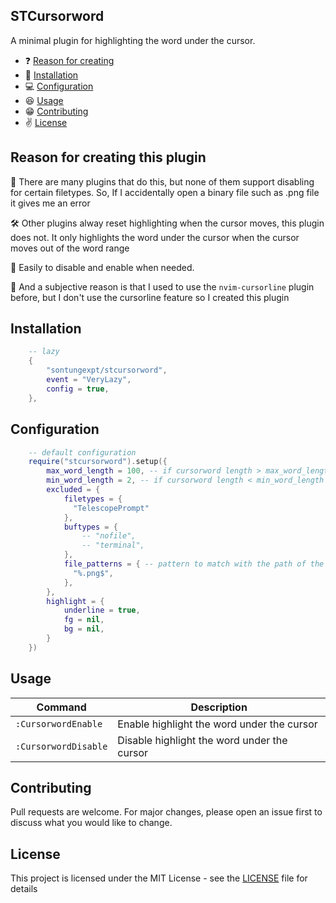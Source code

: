 ## STCursorword

A minimal plugin for highlighting the word under the cursor.

- ❓ [Reason for creating](#reason)
- 👀 [Installation](#installation)
- 💻 [Configuration](#configuration)
- 😆 [Usage](#usage)
- 😁 [Contributing](#contributing)
- ✌️ [License](#license)

## Reason <a name = "reason"></a> for creating this plugin

🎉 There are many plugins that do this, but none of them support disabling for certain filetypes. So, If I accidentally open a binary file such as .png file it gives me an error

🛠️ Other plugins alway reset highlighting when the cursor moves, this plugin does not. It only highlights the word under the cursor when the cursor moves out of the word range

🍕 Easily to disable and enable when needed.

🚀 And a subjective reason is that I used to use the `nvim-cursorline` plugin before, but I don't use the cursorline feature so I created this plugin

## Installation

```lua
    -- lazy
    {
        "sontungexpt/stcursorword",
        event = "VeryLazy",
        config = true,
    },
```

## Configuration

```lua
    -- default configuration
    require("stcursorword").setup({
        max_word_length = 100, -- if cursorword length > max_word_length then not highlight
        min_word_length = 2, -- if cursorword length < min_word_length then not highlight
        excluded = {
            filetypes = {
              "TelescopePrompt"
            },
            buftypes = {
                -- "nofile",
                -- "terminal",
            },
            file_patterns = { -- pattern to match with the path of the file
              "%.png$",
            },
        },
        highlight = {
            underline = true,
            fg = nil,
            bg = nil,
        }
    })
```

## Usage

| **Command**          | **Description**                             |
| -------------------- | ------------------------------------------- |
| `:CursorwordEnable`  | Enable highlight the word under the cursor  |
| `:CursorwordDisable` | Disable highlight the word under the cursor |

## Contributing

Pull requests are welcome. For major changes, please open an issue first to discuss what you would like to change.

## License

This project is licensed under the MIT License - see the [LICENSE](LICENSE) file for details

